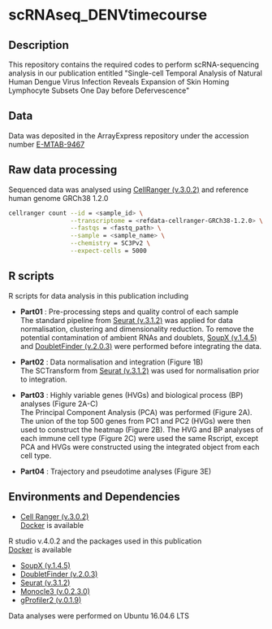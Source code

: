 
# scRNAseq_DENVtimecourse

## Description  

This repository contains the required codes to perform scRNA-sequencing analysis in our publication entitled "Single-cell Temporal Analysis of Natural Human Dengue Virus Infection Reveals Expansion of Skin Homing Lymphocyte Subsets One Day before Defervescence"


## Data

Data was deposited in the ArrayExpress repository under the accession number [E-MTAB-9467](https://www.ebi.ac.uk/arrayexpress/experiments/E-MTAB-9467/)


## Raw data processing 

Sequenced data was analysed using [CellRanger (v.3.0.2)](https://support.10xgenomics.com/single-cell-gene-expression/software/downloads/latest) and reference human genome GRCh38 1.2.0

```bash
cellranger count --id = <sample_id> \
                 --transcriptome = <refdata-cellranger-GRCh38-1.2.0> \
                 --fastqs = <fastq_path> \
                 --sample = <sample_name> \
                 --chemistry = SC3Pv2 \
                 --expect-cells = 5000
```

## R scripts
R scripts for data analysis in this publication including
  - **Part01** : Pre-processing steps and quality control of each sample  
                 The standard pipeline from [Seurat (v.3.1.2)](https://satijalab.org/seurat/) was applied for data normalisation, clustering and dimensionality reduction. To remove the potential contamination of ambient RNAs and doublets, [SoupX (v.1.4.5)](https://github.com/constantAmateur/SoupX) and [DoubletFinder (v.2.0.3)](https://github.com/chris-mcginnis-ucsf/DoubletFinder) were performed before integrating the data.
                 
  - **Part02** : Data normalisation and integration (Figure 1B)  
                 The SCTransform from [Seurat (v.3.1.2)](https://satijalab.org/seurat/) was used for normalisation prior to integration. 
                 
  - **Part03** : Highly variable genes (HVGs) and biological process (BP) analyses (Figure 2A-C)  
                 The Principal Component Analysis (PCA) was performed (Figure 2A). The union of the top 500 genes from PC1 and PC2 (HVGs) were then used to construct the heatmap (Figure 2B). The HVG and BP analyses of each immune cell type (Figure 2C) were used the same Rscript, except PCA and HVGs were constructed using the integrated object from each cell type.
                 
  - **Part04** : Trajectory and pseudotime analyses (Figure 3E)
    

## Environments and Dependencies

- [Cell Ranger (v.3.0.2)](https://support.10xgenomics.com/single-cell-gene-expression/software/downloads/latest)   
[Docker](https://hub.docker.com/r/jantarika/cellranger_denguetimecourse) is available


R studio v.4.0.2 and the packages used in this publication  
[Docker](https://hub.docker.com/r/jantarika/rstudio_denguetimecourse) is available

- [SoupX (v.1.4.5)](https://github.com/constantAmateur/SoupX) 
- [DoubletFinder (v.2.0.3)](https://github.com/chris-mcginnis-ucsf/DoubletFinder) 
- [Seurat (v.3.1.2)](https://satijalab.org/seurat/) 
- [Monocle3 (v.0.2.3.0)](https://cole-trapnell-lab.github.io/monocle3/docs/installation/) 
- [gProfiler2 (v.0.1.9)](https://biit.cs.ut.ee/gprofiler/page/r) 

Data analyses were performed on Ubuntu 16.04.6 LTS


